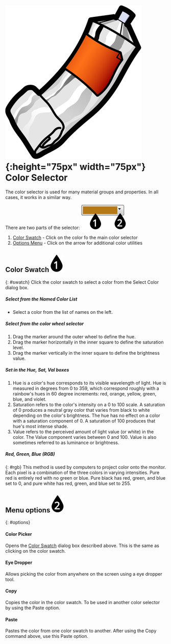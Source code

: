 ---
---

# ![images/paint.svg](images/paint.svg){:height="75px" width="75px"} Color Selector
The color selector is used for many material groups and properties.  In all cases, it works in a similar way.


There are two parts of the selector:
  ![images/colorswatch-002.svg](images/colorswatch-002.svg)

1. [Color Swatch](#swatch) - Click on the color fo the main color selector
1. [Options Menu](#options) - Click on the arrow for additional color utilities

## Color Swatch ![images/callout-1-vertical.svg](images/callout-1-vertical.svg)
{: #swatch}
Click the color swatch to select a color from the Select Color dialog box.

##### Select from the Named Color List
* Select a color from the list of names on the left.

##### Select from the color wheel selector
1. Drag the marker around the outer wheel to define the hue.
1. Drag the marker horizontally in the inner square to define the saturation level.
1. Drag the marker vertically in the inner square to define the brightness value.

##### Set in the Hue, Sat, Val boxes
1. Hue is a color's hue corresponds to its visible wavelength of light. Hue is measured in degrees from 0 to 359, which correspond roughly with a rainbow's hues in 60 degree increments: red, orange, yellow, green, blue, and violet.
1. Saturation refers to the color's intensity on a 0 to 100 scale. A saturation of 0 produces a neutral gray color that varies from black to white depending on the color's brightness. The hue has no effect on a color with a saturation component of 0. A saturation of 100 produces that hue's most intense shade.
1. Value refers to the perceived amount of light value (or white) in the color. The Value component varies between 0 and 100. Value is also sometimes referred to as luminance or brightness.

##### Red, Green, Blue (RGB)
{: #rgb}
This method is used by computers to project color onto the monitor. Each pixel is a combination of the three colors in varying intensities. Pure red is entirely red with no green or blue. Pure black has red, green, and blue set to 0, and pure white has red, green, and blue set to 255.

## Menu options ![images/callout-2-vertical.svg](images/callout-2-vertical.svg)
{: #options}

#### Color Picker
Opens the [Color Swatch](#swatch) dialog box described above. This is the same as clicking on the color swatch.

#### Eye Dropper
Allows picking the color from anywhere on the screen using a eye dropper tool.

#### Copy
Copies the color in the color swatch. To be used in another color selector by using the Paste option.

#### Paste
Pastes the color from one color swatch to another. After using the Copy command above, use this Paste option.
